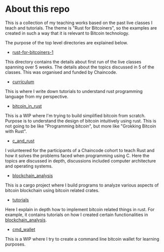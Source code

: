# About this repo

This is a collection of my teaching works based on the past live classes I teach
and tutorials.
The theme is "Rust for Bitcoiners", so the examples are created in such a way that
it is relevant to Bitcoin technology.

The purpose of the top level directories are explained below.

* [rust-for-bitcoiners-1](./rust-for-bitcoiners-1/)

This directory contains the details about first run of the live classes spanning over 5 weeks.
The details about the topics discussed in 5 of the classes.
This was organised and funded by Chaincode.

* [curriculum](./curriculum/)

This is where I write down tutorials to understand rust programming language from
my perspective.

* [bitcoin_in_rust](./bitcoin_in_rust/)

This is a WIP where I'm trying to build simplified bitcoin from scratch.
Purpose is to understand the design of bitcoin intuitively using rust.
This is not going to be like "Programming bitcoin", but more like "Grokking Bitcoin with Rust".

* [c_and_rust](./c_and_rust/)

I volunteered for the participants of a Chaincode cohort to teach Rust and how it solves
the problems faced when programming using C.
Here the topics are discussed in depth, discussions included computer architecture and operating systems.

* [blockchain_analysis](./blockchain_analysis/)

This is a cargo project where I build programs to analyze various aspects of bitcoin blockchain using
bitcoin related crates.

* [tutorials](./tutorials/)

Here I explain in depth how to implement bitcoin related things in rust. For example,
it contains tutorials on how I created certain functionalities in [blockchain_analysis](./blockchain_analysis/).

* [cmd_wallet](//cmd_wallet/)

This is a WIP where I try to create a command line bitcoin wallet for learning purposes.
